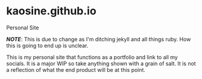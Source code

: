 # kaosine.github.io
Personal Site


***NOTE***: This is due to change as I'm ditching jekyll and all things ruby. How this is going to end up is unclear.

This is my personal site that functions as a portfolio and link to all my socials. It is a major WIP so take anything shown with a grain of salt. It is not a reflection of what the end product will be at this point.
